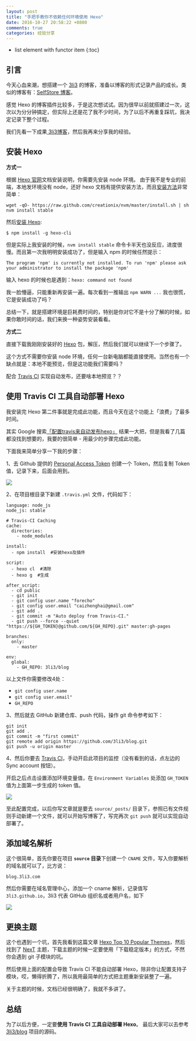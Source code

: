 ```yaml
---
layout: post
title: "手把手教你不依赖任何环境使用 Hexo"
date: 2016-10-27 20:58:22 +0800
comments: true
categories: 经验分享
---
```


* list element with functor item
{:toc}

## 引言

今天心血来潮，想搭建一个 [3li3](http://3li3.com/) 的博客，准备以博客的形式记录产品的成长。类似的博客有：[SelfStore 博客](http://blog.selfstore.io/)。

感觉 Hexo 的博客插件比较多，于是这次想试试。因为很早以前就搭建过一次，这次以为分分钟搞定，但实际上还是花了我不少时间，为了以后不再重复踩坑，我决定记录下整个过程。

我们先看一下成果[ 3li3博客](http://blog.3li3.com/)，然后我再来分享我的经验。

<!--more-->

## 安装 Hexo

**方式一**

根据 [Hexo 官网](https://hexo.io/zh-cn/docs/)文档安装说明，你需要先安装 node 环境。
由于我不是专业的前端，本地发环境没有 node，还好 hexo 文档有提供安装方法，而且[安装方法](https://hexo.io/zh-cn/docs/#安装-Node-js)非常简单：

```
wget -qO- https://raw.github.com/creationix/nvm/master/install.sh | sh
nvm install stable
```

然后[安装 Hexo](https://hexo.io/zh-cn/docs/#安装-Hexo):

```
$ npm install -g hexo-cli
```

但是实际上我安装的时候，`nvm install stable` 命令卡半天也没反应，进度很慢。而且第一次我明明安装成功了，但是输入 npm 的时候任然提示：

`The program 'npm' is currently not installed. To run 'npm' please ask your administrator to install the package 'npm'`

输入 hexo 的时候也是遇到：`hexo: command not found`

我一脸懵逼，只能重新再安装一遍。每次看到一推输出 `npm WARN ...` 我也很慌，它是安装成功了吗？

总结一下，就是搭建环境是巨耗费时间的，特别是你对它不是十分了解的时候，如果你敢时间的话，我们来换一种姿势安装看看。

**方式二**


直接下载我刚刚安装好的 [Hexo](https://github.com/WJTeam/hexo/archive/v0.1.zip) 包，解压，然后我们就可以继续下一个步骤了。

这个方式不需要你安装 node 环境，任何一台新电脑都能直接使用。当然也有一个缺点就是：本地不能预览，但是这功能我们需要吗？

配合 [Travis CI](https://travis-ci.org/) 实现自动发布，还要啥本地预览？？

## 使用 Travis CI 工具自动部署 Hexo

我安装完 Hexo 第二件事就是完成此功能，而且今天在这个功能上「浪费」了最多时间。

其实 Google 搜索[「配置travis来自动发布hexo」](https://www.google.com.hk/search?q=%E9%85%8D%E7%BD%AEtravis%E6%9D%A5%E8%87%AA%E5%8A%A8%E5%8F%91%E5%B8%83hexo&newwindow=1&safe=strict&biw=1920&bih=974&ei=yZYRWPazAoKR0gLkj6j4Bw&start=0&sa=N) 结果一大把，但是我看了几篇都没找到想要的，我要的很简单 - 用最少的步骤完成此功能。

下面我来简单分享一下我的步骤：


1、去 Github 提供的 [Personal Access Token](https://github.com/settings/tokens) 创建一个 Token，然后复制 Token 值，记录下来，后面会用到。

![](https://blog-1251237404.cos.ap-guangzhou.myqcloud.com/20190424161626.png)

2、在项目根目录下新建 `.travis.yml` 文件，代码如下：

```
language: node_js
node_js: stable

# Travis-CI Caching
cache:
  directories:
    - node_modules

install:
  - npm install  #安装hexo及插件

script:
  - hexo cl  #清除
  - hexo g  #生成

after_script:
  - cd public
  - git init
  - git config user.name "forecho"
  - git config user.email "caizhenghai@gmail.com"
  - git add .
  - git commit -m "Auto deploy from Travis-CI."
  - git push --force --quiet "https://${GH_TOKEN}@github.com/${GH_REPO}.git" master:gh-pages

branches:
  only:
    - master

env:
  global:
    - GH_REPO: 3li3/blog
```

以上文件你需要修改4处：

- `git config user.name`
- `git config user.email" `
- `GH_REPO`

3、然后就去 GitHub 新建仓库、push 代码，操作 git 命令参考如下：


```
git init
git add .
git commit -m "first commit"
git remote add origin https://github.com/3li3/blog.git
git push -u origin master
```

4、然后你要去 [Travis CI](https://travis-ci.org/account/repositories)，手动开启此项目的监控（没有看到的话，点左边的  Sync account 按钮）。

开启之后点击设置添加环境变量值，在 `Environment Variables` 处添加 `GH_TOKEN` 值为上面第一步生成的 token 值。

![](https://blog-1251237404.cos.ap-guangzhou.myqcloud.com/20190424161645.png)

至此配置完成，以后你写文章就是要去 `source/_posts/` 目录下，参照已有文件规则手动新建一个文件，就可以开始写博客了，写完再次 `git push` 就可以实现自动部署了。


## 添加域名解析

这个很简单，首先你要在项目 **`source` 目录**下创建一个 `CNAME` 文件，写入你要解析的域名就可以了，比方说：

```
blog.3li3.com
```

然后你需要在域名管理中心，添加一个 cname 解析，记录值写 `3li3.github.io`，3li3 代表 GitHub 组织名或者用户名，如下

![](https://blog-1251237404.cos.ap-guangzhou.myqcloud.com/20190424161658.png)

## 更换主题

这个也遇到一个坑，首先我看到这篇文章 [Hexo Top 10 Popular Themes](https://en.abnerchou.me/Blog/5c00ca67/)，然后找到了 [NexT](http://theme-next.iissnan.com/) 主题，下载主题的时候一定要使用「下载稳定版本」的方式，不然你会遇到 git 子模块的坑。

然后使用上面的配置会导致 Travis CI 不能自动部署 Hexo，除非你让配置支持子模块，哎，懒得折腾了，所以我用最简单的方式把主题重新安装整了一遍。

关于主题的时候，文档已经很明确了，我就不多讲了。

## 总结

为了以后方便，一定要**使用 Travis CI 工具自动部署 Hexo**。 最后大家可以去参考 [3li3/blog](https://github.com/3li3/blog) 项目的源码。